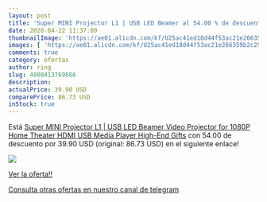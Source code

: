 ```yaml
---
layout: post
title: 'Super MINI Projector L1 | USB LED Beamer al 54.00 % de descuento'
date: 2020-04-22 11:37:09
thumbnailImage: 'https://ae01.alicdn.com/kf/U25ac41ed18d44f53ac21e266359b2c29y/Super-MINI-Projector-L1-USB-LED-Beamer-Video-Projector-for-1080P-Home-Theater-HDMI-USB-Media.jpg_350x350._SL200_.jpg'
images: [ 'https://ae01.alicdn.com/kf/U25ac41ed18d44f53ac21e266359b2c29y/Super-MINI-Projector-L1-USB-LED-Beamer-Video-Projector-for-1080P-Home-Theater-HDMI-USB-Media.jpg_350x350._SL200_.jpg' ]
comments: true
category: ofertas
author: ring
slug: 4000413769886
description:
actualPrice: 39.90 USD
comparePrice: 86.73 USD
inStock: true
---
```


Está [Super MINI Projector L1 | USB LED Beamer Video Projector for 1080P Home Theater HDMI USB Media Player High-End Gifts](https://www.amazon.com/dp/4000413769886/?tag=redken08-20) con 54.00 de descuento por 39.90 USD (original: 86.73 USD) en el siguiente enlace!

[![](https://ae01.alicdn.com/kf/U25ac41ed18d44f53ac21e266359b2c29y/Super-MINI-Projector-L1-USB-LED-Beamer-Video-Projector-for-1080P-Home-Theater-HDMI-USB-Media.jpg_350x350._SL200_.jpg)](https://www.amazon.com/dp/4000413769886/?tag=redken08-20)

[Ver la oferta!!](https://www.amazon.com/dp/4000413769886/?tag=redken08-20)

[Consulta otras ofertas en nuestro canal de telegram](https://t.me/s/ofertas25)
